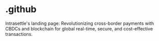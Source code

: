# .github
Intrasettle's landing page: Revolutionizing cross-border payments with CBDCs and blockchain for global real-time, secure, and cost-effective transactions.
